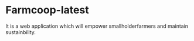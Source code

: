 # Farmcoop-latest
It is a web application which will empower smallholderfarmers  and maintain sustainbility.
